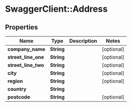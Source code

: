 # SwaggerClient::Address

## Properties
Name | Type | Description | Notes
------------ | ------------- | ------------- | -------------
**company_name** | **String** |  | [optional] 
**street_line_one** | **String** |  | [optional] 
**street_line_two** | **String** |  | [optional] 
**city** | **String** |  | [optional] 
**region** | **String** |  | [optional] 
**country** | **String** |  | 
**postcode** | **String** |  | [optional] 

